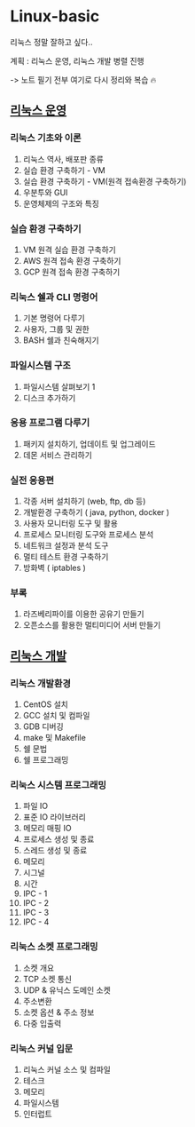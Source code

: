 # Linux-basic
리눅스 정말 잘하고 싶다..

계획 : 리눅스 운영, 리눅스 개발 병렬 진행 

->  노트 필기 전부 여기로 다시 정리와 복습 :fire:

## [리눅스 운영](https://github.com/accidentlywoo/TIL/tree/main/Linux-basic/Linux-operation)
### 리눅스 기초와 이론
  1. 리눅스 역사, 배포판 종류
  2. 실습 환경 구축하기 - VM
  3. 실습 환경 구축하기 - VM(원격 접속환경 구축하기)
  4. 우분투와 GUI
  5. 운영체제의 구조와 특징

### 실습 환경 구축하기
  1. VM 원격 실습 환경 구축하기
  2. AWS 원격 접속 환경 구축하기
  3. GCP 원격 접속 환경 구축하기

### 리눅스 쉘과 CLI 명령어
  1. 기본 명령어 다루기
  2. 사용자, 그룹 및 권한
  3. BASH 쉘과 친숙해지기

### 파일시스템 구조
  1. 파일시스템 살펴보기 1
  2. 디스크 추가하기

### 응용 프로그램 다루기
  1. 패키지 설치하기, 업데이트 및 업그레이드
  2. 데몬 서비스 관리하기

### 실전 응용편
  1. 각종 서버 설치하기 (web, ftp, db 등)
  2. 개발환경 구축하기 ( java, python, docker )
  3. 사용자 모니터링 도구 및 활용
  4. 프로세스 모니터링 도구와 프로세스 분석
  5. 네트워크 설정과 분석 도구
  6. 멀티 테스트 환경 구축하기
  7. 방화벽 ( iptables )
   
### 부록
  1. 라즈베리파이를 이용한 공유기 만들기
  2. 오픈소스를 활용한 멀티미디어 서버 만들기

## [리눅스 개발](https://github.com/accidentlywoo/TIL/tree/main/Linux-basic/Linux-development)
### 리눅스 개발환경
  1. CentOS 설치
  2. GCC 설치 및 컴파일
  3. GDB 디버깅
  4. make 및 Makefile
  5. 쉘 문법
  6. 쉘 프로그래밍
   
### 리눅스 시스템 프로그래밍
  1. 파일 IO
  2. 표준 IO 라이브러리
  3. 메모리 매핑 IO
  4. 프로세스 생성 및 종료
  5. 스레드 생성 및 종료
  6. 메모리
  7. 시그널
  8. 시간
  9. IPC - 1
  10. IPC - 2
  11. IPC - 3
  12. IPC - 4

### 리눅스 소켓 프로그래밍
  1. 소켓 개요
  2. TCP 소켓 통신
  3. UDP & 유닉스 도메인 소켓
  4. 주소변환
  5. 소켓 옵션 & 주소 정보
  6. 다중 입출력
   
### 리눅스 커널 입문
  1. 리눅스 커널 소스 및 컴파일
  2. 테스크
  3. 메모리
  4. 파일시스템
  5. 인터럽트


